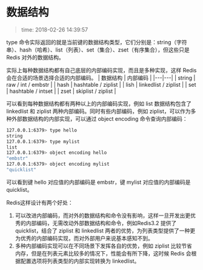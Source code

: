 # 数据结构
>time: 2018-02-26 14:39:57  

type 命令实际返回的就是当前键的数据结构类型，它们分别是：string（字符串）、hash（哈希）、list（列表）、set（集合）、zset（有序集合），但这些只是 Redis 对外的数据结构。

实际上每种数据结构都有自己底层的内部编码实现，而且是多种实现，这样 Redis 会在合适的场景选择合适的内部编码。
| 数据结构 | 内部编码 |
|---|---|
| string | raw / int / embstr |
| hash | hashtable / ziplist |
| lish | linkedlist / ziplist |
| set | hashtable / intset |
| zset | skiplist / ziplist |


可以看到每种数据结构都有两种以上的内部编码实现，例如 list 数据结构包含了 linkedlist 和 ziplist 两种内部编码。同时有些内部编码，例如 ziplist，可以作为多种外部数据结构的内部实现，可以通过 object encoding 命令查询内部编码：
```bash
127.0.0.1:6379> type hello
string
127.0.0.1:6379> type mylist
list
127.0.0.1:6379> object encoding hello
"embstr"
127.0.0.1:6379> object encoding mylist
"quicklist"
```

可以看到键 hello 对应值的内部编码是 embstr，键 mylist 对应值的内部编码是 quicklist。

Redis这样设计有两个好处：
1. 可以改进内部编码，而对外的数据结构和命令没有影响，这样一旦开发出更优秀的内部编码，无需改动外部数据结构和命令，例如Redis3.2 提供了 quicklist，结合了 ziplist 和 linkedlist 两者的优势，为列表类型提供了一种更为优秀的内部编码实现，而对外部用户来说基本感知不到。
1. 多种内部编码实现可以在不同场景下发挥各自的优势，例如 ziplist 比较节省内存，但是在列表元素比较多的情况下，性能会有所下降，这时候 Redis 会根据配置选项将列表类型的内部实现转换为 linkedlist。